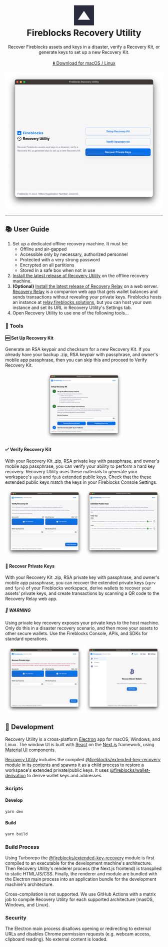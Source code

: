 <h1 align="center">
  <img src="../recovery-relay/public/icons/192x192.png" width="64px" height="64px" />
  <br />
  Fireblocks Recovery Utility
</h1>

<p align="center">
  Recover Fireblocks assets and keys in a disaster, verify a Recovery Kit, or generate keys to set up a new Recovery Kit.
  <br />
  <br />
  <a href="https://github.com/fireblocks/recovery/releases">
    ⬇️ Download for macOS / Linux
  </a>
  <br />
  <br />
  <a href="#" target="_blank">
    <img src="../../docs/img/splash.png" alt="Screenshot" />
  </a>
</p>

---

## 📚 User Guide

1. Set up a dedicated offline recovery machine. It must be:
   - Offline and air-gapped
   - Accessible only by necessary, authorized personnel
   - Protected with a very strong password
   - Encrypted on all partitions
   - Stored in a safe box when not in use
2. [Install the latest release of Recovery Utility](https://github.com/fireblocks/recovery/releases) on the offline recovery machine.
3. **(Optional)** [Install the latest release of Recovery Relay](https://github.com/fireblocks/recovery/releases) on a web server. [Recovery Relay](../recovery-relay/) is a companion web app that gets wallet balances and sends transactions without revealing your private keys. Fireblocks hosts an instance at [relay.fireblocks.solutions](https://relay.fireblocks.solutions), but you can host your own instance and set its URL in Recovery Utility's Settings tab.
4. Open Recovery Utility to use one of the following tools...

### 🧰 Tools

#### 🆕 Set Up Recovery Kit

Generate an RSA keypair and checksum for a new Recovery Kit. If you already have your backup .zip, RSA keypair with passphrase, and owner's mobile app passphrase, then you can skip this and proceed to Verify Recovery Kit.

<p align="center">
  <img width="49.15%" src="../../docs/img/setup.png" alt="Set Up Recovery Kit" />
</p>

#### ✅ Verify Recovery Kit

With your Recovery Kit .zip, RSA private key with passphrase, and owner's mobile app passphrase, you can verify your ability to perform a hard key recovery. Recovery Utility uses these materials to generate your workspace's `xpub` and `fpub` extended public keys. Check that the these extended public keys match the keys in your Fireblocks Console Settings.

<p align="center">
  <img width="49.15%" src="../../docs/img/verify.png" alt="Verify Recovery Kit" />
  <img width="49.15%" src="../../docs/img/public-keys.png" alt="Extended Public Keys" />
</p>

#### 🔑 Recover Private Keys

With your Recovery Kit .zip, RSA private key with passphrase, and owner's mobile app passphrase, you can recover the extended private keys (`xprv` and `fprv`) of your Fireblocks workspace, derive wallets to recover your assets' private keys, and create transactions by scanning a QR code to the Recovery Relay web app.

##### 🚨 WARNING

Using private key recovery exposes your private keys to the host machine. Only do this in a disaster recovery scenario, and then move your assets to other secure wallets. Use the Fireblocks Console, APIs, and SDKs for standard operations.

<p align="center">
  <img width="49.15%" src="../../docs/img/recover.png" alt="Recover Private Keys" />
  <img width="49.15%" src="../../docs/img/assets.png" alt="Recover Bitcoin Wallets" />
</p>

## 🔨 Development

Recovery Utility is a cross-platform [Electron](https://www.electronjs.org/) app for macOS, Windows, and Linux. The window UI is built with [React](https://reactjs.org/) on the [Next.js](https://nextjs.org/) framework, using [Material UI](https://mui.com/material-ui/getting-started/overview/) components.

[Recovery Utility](../recovery-utility/) includes the compiled [@fireblocks/extended-key-recovery](../../packages/extended-key-recovery/) module in its [contents](https://www.electron.build/configuration/contents.html#extrafiles) and spawns it as a child process to restore a workspace's extended private/public keys. It uses [@fireblocks/wallet-derivation](../../packages/wallet-derivation/) to derive wallet keys and addresses.

### Scripts

#### Develop

```sh
yarn dev
```

#### Build

```sh
yarn build
```

### Build Process

Using Turborepo the [@fireblocks/extended-key-recovery](../../packages/extended-key-recovery/) module is first compiled to an executable for the development machine's architecture. Then Recovery Utility's renderer process (the Next.js frontend) is transpiled to static HTML/JS/CSS. Finally, the renderer and module are bundled with the Electron main process into an application bundle for the development machine's architecture.

Cross-compilation is not supported. We use GitHub Actions with a matrix job to compile Recovery Utility for each supported architecture (masOS, Windows, and Linux).

### Security

The Electron main process disallows opening or redirecting to external URLs and disables Chrome permission requests (e.g. webcam access, clipboard reading). No external content is loaded.
